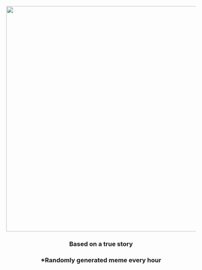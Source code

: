 <p align="center">
        <img src="https://i.redd.it/nlycfjlwvid91.gif" width="600" height="600">
        </p>
        <h3 align="center">Based on a true story</h3>
        <h3 align="center">*Randomly generated meme every hour</h3>
    